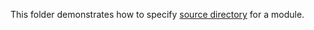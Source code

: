 This folder demonstrates how to specify [source directory](../../../../topics/source-directory.md) for a module.
